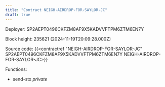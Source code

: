 ```yaml
---
title: "Contract NEIGH-AIRDROP-FOR-SAYLOR-JC"
draft: true
---
```

Deployer: SP2AEPT0496CKFZM8AF9X5KADVVFTPM6ZTM6EN7Y


 



Block height: 235621 (2024-11-19T20:09:28.000Z)

Source code: {{<contractref "NEIGH-AIRDROP-FOR-SAYLOR-JC" SP2AEPT0496CKFZM8AF9X5KADVVFTPM6ZTM6EN7Y NEIGH-AIRDROP-FOR-SAYLOR-JC>}}

Functions:

* send-stx _private_
